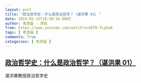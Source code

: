 ```yaml
---
layout: post
title: "政治哲学史：什么是政治哲学？（谌洪果 01）"
date: 2024-05-15T18:30:26.000Z
author: 老虎庙 · 虎侃
from: https://www.youtube.com/watch?v=S6TO-7Lq5aA
tags: [ 老虎庙 ]
comments: True
categories: [ 老虎庙 ]
---
```

<!--1715797826000-->
[政治哲学史：什么是政治哲学？（谌洪果 01）](https://www.youtube.com/watch?v=S6TO-7Lq5aA)
------

<div>
谌洪果教授政治哲学史
</div>
